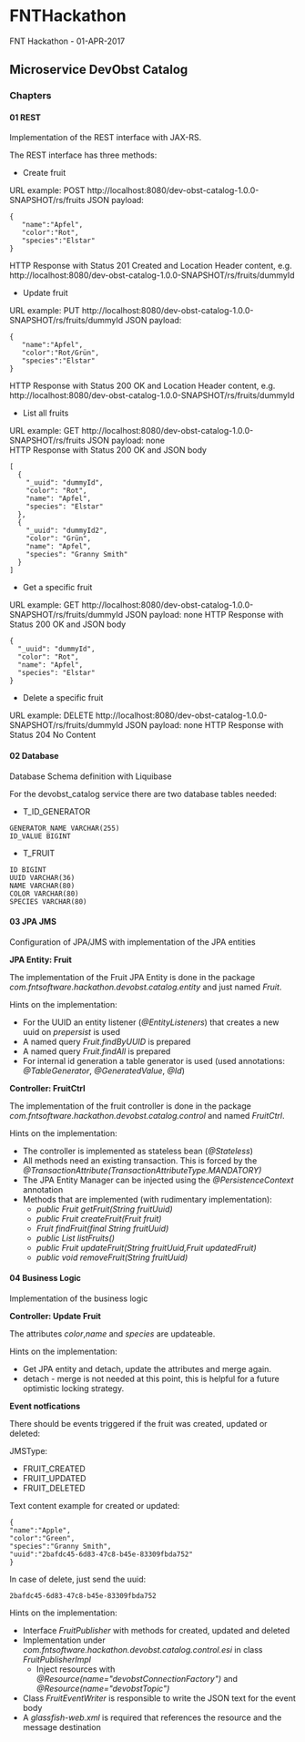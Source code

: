# FNTHackathon
FNT Hackathon - 01-APR-2017

## Microservice DevObst Catalog 

### Chapters
#### 01 REST
Implementation of the REST interface with JAX-RS.

The REST interface has three methods:
  
*  Create fruit

URL example:  POST http://localhost:8080/dev-obst-catalog-1.0.0-SNAPSHOT/rs/fruits
JSON payload:

    {	   
	   "name":"Apfel",
	   "color":"Rot",
	   "species":"Elstar"
    }    
    
HTTP Response with Status 201 Created and Location Header content, e.g. http://localhost:8080/dev-obst-catalog-1.0.0-SNAPSHOT/rs/fruits/dummyId

*  Update fruit

URL example:  PUT http://localhost:8080/dev-obst-catalog-1.0.0-SNAPSHOT/rs/fruits/dummyId
JSON payload:

    {	   
	   "name":"Apfel",
	   "color":"Rot/Grün",
	   "species":"Elstar"
    }    
    
HTTP Response with Status 200 OK and Location Header content, e.g. http://localhost:8080/dev-obst-catalog-1.0.0-SNAPSHOT/rs/fruits/dummyId

*  List all fruits

URL example:  GET http://localhost:8080/dev-obst-catalog-1.0.0-SNAPSHOT/rs/fruits
JSON payload: none    
HTTP Response with Status 200 OK and JSON body

    [
	  {
	    "_uuid": "dummyId",
	    "color": "Rot",
	    "name": "Apfel",
	    "species": "Elstar"
	  },
	  {
	    "_uuid": "dummyId2",
	    "color": "Grün",
	    "name": "Apfel",
	    "species": "Granny Smith"
	  }
	]

* Get a specific fruit

URL example:  GET http://localhost:8080/dev-obst-catalog-1.0.0-SNAPSHOT/rs/fruits/dummyId
JSON payload: none
HTTP Response with Status 200 OK and JSON body

    {
	  "_uuid": "dummyId",
	  "color": "Rot",
	  "name": "Apfel",
	  "species": "Elstar"
	}
	
* Delete a specific fruit

URL example:  DELETE http://localhost:8080/dev-obst-catalog-1.0.0-SNAPSHOT/rs/fruits/dummyId
JSON payload: none
HTTP Response with Status 204 No Content


#### 02 Database
Database Schema definition with Liquibase

For the devobst_catalog service there are two database tables needed:

* T\_ID\_GENERATOR

```
GENERATOR_NAME VARCHAR(255)
ID_VALUE BIGINT
```    

* T_FRUIT

```
ID BIGINT
UUID VARCHAR(36)
NAME VARCHAR(80)
COLOR VARCHAR(80)
SPECIES VARCHAR(80)
```


#### 03 JPA JMS
Configuration of JPA/JMS with implementation of the JPA entities

**JPA Entity: Fruit**

The implementation of the Fruit JPA Entity is done in the package *com.fntsoftware.hackathon.devobst.catalog.entity* and just named *Fruit*.

Hints on the implementation:

* For the UUID an entity listener (*@EntityListeners*) that creates a new uuid on *prepersist* is used
* A named query *Fruit.findByUUID* is prepared
* A named query *Fruit.findAll* is prepared
* For internal id generation a table generator is used (used annotations: *@TableGenerator*, *@GeneratedValue*, *@Id*) 

**Controller: FruitCtrl**

The implementation of the fruit controller is done in the package *com.fntsoftware.hackathon.devobst.catalog.control* and named *FruitCtrl*. 

Hints on the implementation:

* The controller is implemented as stateless bean (*@Stateless*)
* All methods need an existing transaction. This is forced by the *@TransactionAttribute(TransactionAttributeType.MANDATORY)*
* The JPA Entity Manager can be injected using the *@PersistenceContext* annotation
* Methods that are implemented (with rudimentary implementation):
    * *public Fruit getFruit(String fruitUuid)*
    * *public Fruit createFruit(Fruit fruit)*
    * *Fruit findFruit(final String fruitUuid)*
    * *public List<Fruit> listFruits()*
    * *public Fruit updateFruit(String fruitUuid,Fruit updatedFruit)*
    * *public void removeFruit(String fruitUuid)*	

#### 04 Business Logic
Implementation of the business logic

**Controller: Update Fruit**

The attributes *color*,*name* and *species* are updateable.

Hints on the implementation:

* Get JPA entity and detach, update the attributes and merge again.
* detach - merge is not needed at this point, this is helpful for a future optimistic locking strategy.

**Event notfications**

There should be events triggered if the fruit was created, updated or deleted:

JMSType:

* FRUIT_CREATED
* FRUIT_UPDATED
* FRUIT_DELETED

Text content example for created or updated: 


	{
	"name":"Apple",
	"color":"Green",
	"species":"Granny Smith",
	"uuid":"2bafdc45-6d83-47c8-b45e-83309fbda752"
	}

In case of delete, just send the uuid:

	2bafdc45-6d83-47c8-b45e-83309fbda752
	
Hints on the implementation:

* Interface *FruitPublisher* with methods for created, updated and deleted
* Implementation under *com.fntsoftware.hackathon.devobst.catalog.control.esi* in class *FruitPublisherImpl*
    * Inject resources with *@Resource(name="devobstConnectionFactory")* and *@Resource(name="devobstTopic")*
* Class *FruitEventWriter* is responsible to write the JSON text for the event body
* A *glassfish-web.xml* is required that references the resource and the message destination
